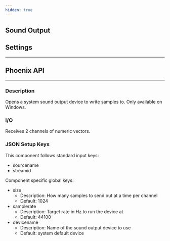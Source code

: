 ```yaml
---
hidden: true
---
```


## Sound Output
## Settings
___
## Phoenix API
___
### Description

Opens a system sound output device to write samples to. Only available on Windows.

### I/O

Receives 2 channels of numeric vectors.

### JSON Setup Keys

This component follows standard input keys:
- sourcename
- streamid

Component specific global keys:

- size
  - Description: How many samples to send out at a time per channel
  - Default: 1024
- samplerate
  - Description: Target rate in Hz to run the device at
  - Default: 44100
- devicename
  - Description: Name of the sound output device to use
  - Default: system default device
